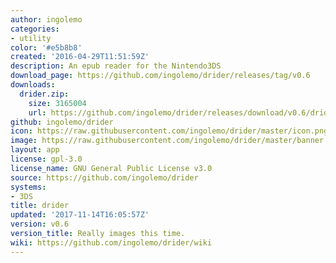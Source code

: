 ```yaml
---
author: ingolemo
categories:
- utility
color: '#e5b8b8'
created: '2016-04-29T11:51:59Z'
description: An epub reader for the Nintendo3DS
download_page: https://github.com/ingolemo/drider/releases/tag/v0.6
downloads:
  drider.zip:
    size: 3165004
    url: https://github.com/ingolemo/drider/releases/download/v0.6/drider.zip
github: ingolemo/drider
icon: https://raw.githubusercontent.com/ingolemo/drider/master/icon.png
image: https://raw.githubusercontent.com/ingolemo/drider/master/banner.png
layout: app
license: gpl-3.0
license_name: GNU General Public License v3.0
source: https://github.com/ingolemo/drider
systems:
- 3DS
title: drider
updated: '2017-11-14T16:05:57Z'
version: v0.6
version_title: Really images this time.
wiki: https://github.com/ingolemo/drider/wiki
---
```


